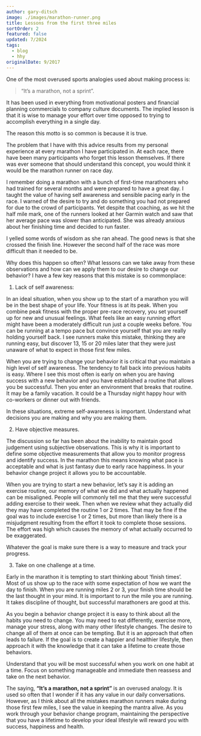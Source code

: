 ```yaml
---
author: gary-ditsch
image: ./images/marathon-runner.png
title: Lessons from the first three miles
sortOrder: 2
featured: false
updated: 7/2024
tags:
  - blog
  - hhy
originalDate: 9/2017
---
```


One of the most overused sports analogies used about making process is:

> “It’s a marathon, not a sprint”.

It has been used in everything from motivational posters and financial planning commercials to company culture documents. The implied lesson is that it is wise to manage your effort over time opposed to trying to accomplish everything in a single day.

The reason this motto is so common is because it is true.

The problem that I have with this advice results from my personal experience at every marathon I have participated in. At each race, there have been many participants who forget this lesson themselves. If there was ever someone that should understand this concept, you would think it would be the marathon runner on race day. 

I remember doing a marathon with a bunch of first-time marathoners who had trained for several months and were prepared to have a great day. I taught the value of having self awareness and sensible pacing early in the race. I warned of the desire to try and do something you had not prepared for due to the crowd of participants. Yet despite that coaching, as we hit the half mile mark, one of the runners looked at her Garmin watch and saw that her average pace was slower than anticipated. She was already anxious about her finishing time and decided to run faster.

I yelled some words of wisdom as she ran ahead. The good news is that she crossed the finish line. However the second half of the race was more difficult than it needed to be.

Why does this happen so often? What lessons can we take away from these observations and how can we apply them to our desire to change our behavior? I have a few key reasons that this mistake is so commonplace:

1. Lack of self awareness:

In an ideal situation, when you show up to the start of a marathon you will be in the best shape of your life. Your fitness is at its peak. When you combine peak fitness with the proper pre-race recovery, you set yourself up for new and unusual feelings. What feels like an easy running effort might have been a moderately difficult run just a couple weeks before. You can be running at a tempo pace but convince yourself that you are really holding yourself back. I see runners make this mistake, thinking they are running easy, but discover 13, 15 or 20 miles later that they were just unaware of what to expect in those first few miles.

When you are trying to change your behavior it is critical that you maintain a high level of self awareness. The tendency to fall back into previous habits is easy. Where I see this most often is early on when you are having success with a new behavior and you have established a routine that allows you be successful. Then you enter an environment that breaks that routine. It may be a family vacation. It could be a Thursday night happy hour with co-workers or dinner out with friends. 

In these situations, extreme self-awareness is important. Understand what decisions you are making and why you are making them.

2. Have objective measures.

The discussion so far has been about the inability to maintain good judgement using subjective observations. This is why it is important to define some objective measurements that allow you to monitor progress and identify success. In the marathon this means knowing what pace is acceptable and what is just fantasy due to early race happiness. In your behavior change project it allows you to be accountable.

When you are trying to start a new behavior, let’s say it is adding an exercise routine, our memory of what we did and what actually happened can be misaligned. People will commonly tell me that they were successful adding exercise to their week. Then when we review what they actually did they may have completed the routine 1 or 2 times. That may be fine if the goal was to include exercise 1 or 2 times, but more than likely there is a misjudgment resulting from the effort it took to complete those sessions. The effort was high which causes the memory of what actually occurred to be exaggerated. 

Whatever the goal is make sure there is a way to measure and track your progress.

3. Take on one challenge at a time.

Early in the marathon it is tempting to start thinking about ‘finish times’. Most of us show up to the race with some expectation of how we want the day to finish. When you are running miles 2 or 3, your finish time should be the last thought in your mind. It is important to run the mile you are running. It takes discipline of thought, but successful marathoners are good at this.

As you begin a behavior change project it is easy to think about all the habits you need to change. You may need to eat differently, exercise more, manage your stress, along with many other lifestyle changes. The desire to change all of them at once can be tempting. But it is an approach that often leads to failure. If the goal is to create a happier and healthier lifestyle, then approach it with the knowledge that it can take a lifetime to create those behaviors. 

Understand that you will be most successful when you work on one habit at a time. Focus on something manageable and immediate then reassess and take on the next behavior.

The saying, **“It’s a marathon, not a sprint”** is an overused analogy. It is used so often that I wonder if it has any value in our daily conversations. However, as I think about all the mistakes marathon runners make during those first few miles, I see the value in keeping the mantra alive. As you work through your behavior change program, maintaining the perspective that you have a lifetime to develop your ideal lifestyle will reward you with success, happiness and health.